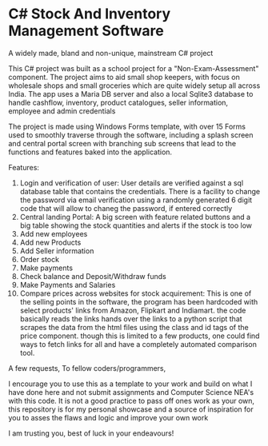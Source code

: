 # C# Stock And Inventory Management Software
A widely made, bland and non-unique, mainstream C# project

This C# project was built as a school project for a "Non-Exam-Assessment" component.
The project aims to aid small shop keepers, with focus on wholesale shops and small groceries which are quite widely setup all across India. The app uses a Maria DB server and also a local Sqlite3 database to handle cashflow, inventory, product catalogues, seller information, employee and admin credentials

The project is made using Windows Forms template, with over 15 Forms used to smoothly traverse through the software, including a splash screen and central portal screen with branching sub screens that lead to the functions and features baked into the application.

Features:
1. Login and verification of user: User details are verified against a sql database table that contains the credentials. There is a facility to change the password via email verification using a randomly generated 6 digit code that will allow to chaneg the password, if entered correctly
2. Central landing Portal: A big screen with feature related buttons and a big table showing the stock quantities and alerts if the stock is too low
3. Add new employees
4. Add new Products
5. Add Seller information
6. Order stock
7. Make payments
8. Check balance and Deposit/Withdraw funds
9. Make Payments and Salaries
10. Compare prices across websites for stock acquirement: This is one of the selling points in the software, the program has been hardcoded with select products' links from Amazon, Flipkart and Indiamart. the code basically reads the links hands over the links to a python script that scrapes the data from the html files using the class and id tags of the price component. though this is limited to a few products, one could find ways to fetch links for all and have a completely automated comparison tool.


A few requests,
To fellow coders/programmers,

I encourage you to use this as a template to your work and build on what I have done here and not submit assignments and Computer Science NEA's with this code.
It is not a good practice to pass off ones work as your own, this repository is for my personal showcase and a source of inspiration for you to asses the flaws and logic and improve your own work

I am trusting you, best of luck in your endeavours!


